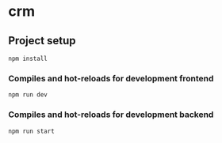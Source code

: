 # crm

## Project setup
```
npm install
```

### Compiles and hot-reloads for development frontend
```
npm run dev
```

### Compiles and hot-reloads for development backend
```
npm run start
```
